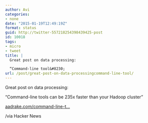 ```yaml
---
author: Avi
categories:
- none
date: "2015-01-19T12:49:19Z"
format: status
guid: http://twitter-557218254398439425-post
id: 10018
tags:
- micro
- tweet
title: |
  Great post on data processing:

  “Command-line tool&#8230;
url: /post/great-post-on-data-processingcommand-line-tool/
---
```

Great post on data processing:

“Command-line tools can be 235x faster than your Hadoop cluster”

[aadrake.com/command-line-t…](http://aadrake.com/command-line-tools-can-be-235x-faster-than-your-hadoop-cluster.html)

/via Hacker News